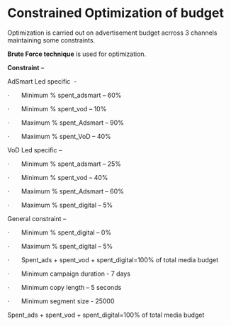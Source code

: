 # Constrained Optimization of budget 
 
 Optimization is carried out on advertisement budget acrross 3 channels maintaining some constraints.
 
 **Brute Force technique** is used for optimization. 


**Constraint** –

AdSmart Led specific  -

·       Minimum % spent\_adsmart – 60%

·       Minimum % spent\_vod – 10%

·       Maximum % spent\_Adsmart – 90%

·       Maximum % spent\_VoD – 40%

VoD Led specific –

·       Minimum % spent\_adsmart – 25%

·       Minimum % spent\_vod – 40%

·       Maximum % spent\_Adsmart – 60%

·       Maximum % spent\_digital – 5%

General constraint –

·       Minimum % spent\_digital – 0%

·       Maximum % spent\_digital – 5%

·       Spent\_ads + spent\_vod + spent\_digital=100% of total media budget

·       Minimum campaign duration - 7 days

·       Minimum copy length – 5 seconds

·       Minimum segment size - 25000



Spent\_ads + spent\_vod + spent\_digital=100% of total media budget

